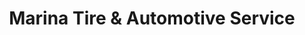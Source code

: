 ---
title: "Marina Tire & Automotive Service"
url: /los-angeles/marina-tire-und-automotive-service/
shop: Autowerkstatt
---